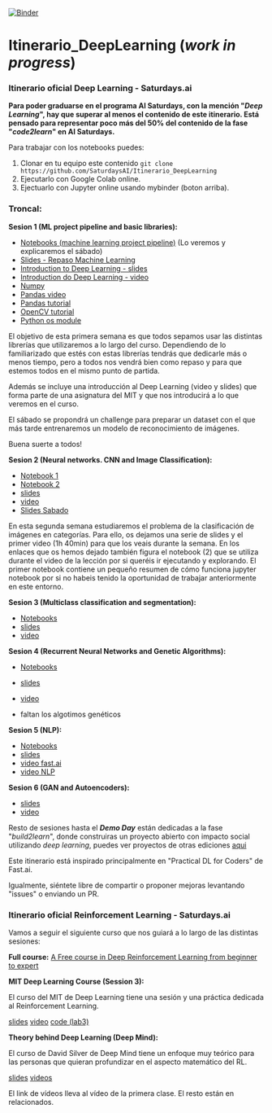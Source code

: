 [![Binder](https://mybinder.org/badge_logo.svg)](https://mybinder.org/v2/gh/SaturdaysAI/Itinerario_DeepLearning/master)

# Itinerario_DeepLearning (_work in progress_)
### Itinerario oficial Deep Learning - Saturdays.ai

__Para poder graduarse en el programa AI Saturdays, con la mención "_Deep Learning_", hay que superar al menos el contenido de este itinerario.
Está pensado para representar poco más del 50% del contenido de la fase "_code2learn_" en AI Saturdays.__

Para trabajar con los notebooks puedes:
1) Clonar en tu equipo este contenido `git clone https://github.com/SaturdaysAI/Itinerario_DeepLearning`
2) Ejecutarlo con Google Colab online.
3) Ejectuarlo con Jupyter online usando mybinder (boton arriba).


### Troncal:


**Sesion 1 (ML project pipeline and basic libraries):**    
- [Notebooks (machine learning project pipeline)](https://github.com/pablotalavante/ai6-madrid-demos/tree/master/session_1) (Lo veremos y explicaremos el sábado)
- [Slides - Repaso Machine Learning](https://drive.google.com/file/d/1r4SBY6Dm6xjFqLH12tFb-Bf7wbvoIN_C/view)  
- [Introduction to Deep Learning - slides](http://introtodeeplearning.com/materials/2019_6S191_L1.pdf)
- [Introduction do Deep Learning - video](https://www.youtube.com/watch?v=5v1JnYv_yWs&index=1&list=PLtBw6njQRU-rwp5__7C0oIVt26ZgjG9NI)
- [Numpy](http://cs231n.github.io/python-numpy-tutorial/#numpy)
- [Pandas video](https://www.youtube.com/watch?v=e60ItwlZTKM)
- [Pandas tutorial](https://pandas.pydata.org/pandas-docs/stable/getting_started/10min.html)
- [OpenCV tutorial](https://www.pyimagesearch.com/2018/07/19/opencv-tutorial-a-guide-to-learn-opencv/)
- [Python os module](https://stackabuse.com/introduction-to-python-os-module/)

El objetivo de esta primera semana es que todos sepamos usar las distintas librerías que utilizaremos a lo largo del curso. Dependiendo de lo familiarizado que estés con estas librerías tendrás que dedicarle más o menos tiempo, pero a todos nos vendrá bien como repaso y para que estemos todos en el mismo punto de partida.

Además se incluye una introducción al Deep Learning (video y slides) que forma parte de una asignatura del MIT y que nos introducirá a lo que veremos en el curso.

El sábado se propondrá un challenge para preparar un dataset con el que más tarde entrenaremos un modelo de reconocimiento de imágenes.

Buena suerte a todos!

**Sesion 2 (Neural networks. CNN and Image Classification):**    
- [Notebook 1](https://nbviewer.jupyter.org/github/fastai/course-v3/blob/master/nbs/dl1/00_notebook_tutorial.ipynb)
- [Notebook 2](https://nbviewer.jupyter.org/github/fastai/course-v3/blob/master/nbs/dl1/lesson1-pets.ipynb)
- [slides](https://github.com/hiromis/notes/blob/master/Lesson1.md)  
- [video](https://course.fast.ai/videos/?lesson=1)
- [Slides Sabado](https://github.com/SaturdaysAI/Itinerario_DeepLearning/blob/master/lessons/Lesson%202%20review.pdf)

En esta segunda semana estudiaremos el problema de la clasificación de imágenes en categorías. Para ello, os dejamos una serie de slides y el primer video (1h 40min) para que los veais durante la semana. En los enlaces que os hemos dejado también figura el notebook (2) que se utiliza durante el video de la lección por si queréis ir ejecutando y explorando. El primer notebook contiene un pequeño resumen de cómo funciona jupyter notebook por si no habeis tenido la oportunidad de trabajar anteriormente en este entorno.



**Sesion 3 (Multiclass classification and segmentation):**    
- [Notebooks](https://nbviewer.jupyter.org/github/fastai/course-v3/blob/master/nbs/dl1/lesson3-camvid.ipynb)  
- [slides](https://github.com/hiromis/notes/blob/master/Lesson3.md)  
- [video](https://course.fast.ai/videos/?lesson=3)



**Sesion 4 (Recurrent Neural Networks and Genetic Algorithms):**    
- [Notebooks](https://github.com/pablotalavante/ai6-madrid-demos/blob/master/session_4/LSTM%20sesion%204.ipynb)  
- [slides](https://docs.google.com/presentation/d/1hqYB3LRwg_-ntptHxH18W1ax9kBwkaZ1Pa_s3L7R-2Y/edit)  
- [video](https://www.youtube.com/watch?v=WCUNPb-5EYI)

- faltan los algotimos genéticos



**Sesion 5 (NLP):**    
- [Notebooks](https://github.com/pablotalavante/ai6-madrid-demos/blob/master/session_4/LSTM%20sesion%204.ipynb)  
- [slides](https://forums.fast.ai/t/deep-learning-lesson-4-notes/30983)  
- [video fast.ai](https://course.fast.ai/videos/?lesson=4)
- [video NLP](https://www.youtube.com/watch?v=jpWqz85F_4Y)



**Sesion 6 (GAN and Autoencoders):**  
- [slides](https://github.com/pablotalavante/ai6-madrid-demos/blob/master/talk_23_march/VAEs%2C%20GANs%20and%20CPPNs_%20a%20visual%20approach%20to%20generative%20models.pdf)  
- [video](https://www.youtube.com/watch?v=ondivPiwQho)


Resto de sesiones hasta el ___Demo Day___ están dedicadas a la fase "_build2learn_", donde construiras un proyecto abierto con impacto social utilizando _deep learning_, puedes ver proyectos de otras ediciones [aqui](http://github.com/saturdaysai/projects)

Este itinerario está inspirado principalmente en "Practical DL for Coders" de Fast.ai.

Igualmente, siéntete libre de compartir o proponer mejoras levantando "issues" o enviando un PR.




### Itinerario oficial Reinforcement Learning - Saturdays.ai


Vamos a seguir el siguiente curso que nos guiará a lo largo de las distintas sesiones:

**Full course:**
[A Free course in Deep Reinforcement Learning from beginner to expert](https://simoninithomas.github.io/Deep_reinforcement_learning_Course/)


**MIT Deep Learning Course (Session 3):**

El curso del MIT de Deep Learning tiene una sesión y una práctica dedicada al Reinforcement Learning.

[slides](http://introtodeeplearning.com/materials/2019_6S191_L5.pdf)
[video](https://www.youtube.com/watch?v=i6Mi2_QM3rA&list=PLtBw6njQRU-rwp5__7C0oIVt26ZgjG9NI&index=1)
[code (lab3)](https://github.com/aamini/introtodeeplearning_labs)


**Theory behind Deep Learning (Deep Mind):**

El curso de David Silver de Deep Mind tiene un enfoque muy teórico para las personas que quieran profundizar en el aspecto matemático del RL.

[slides](http://www0.cs.ucl.ac.uk/staff/D.Silver/web/Teaching.html)
[videos](https://www.youtube.com/watch?v=2pWv7GOvuf0)

El link de vídeos lleva al vídeo de la primera clase. El resto están en relacionados.
